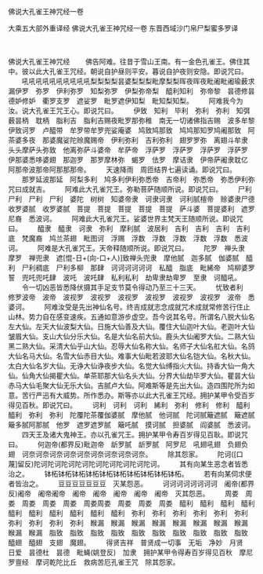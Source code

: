 佛说大孔雀王神咒经一卷


大乘五大部外重译经
佛说大孔雀王神咒经一卷
东晋西域沙门帛尸梨蜜多罗译


　　

佛说大孔雀王神咒经
　　佛告阿难。往昔于雪山王南。有一金色孔雀王。佛住其中。彼以此大孔雀王咒经。朝说自护昼则平安。暮说自护夜则安隐。即说咒曰。
　　吼吼吼吼吼吼吼吼吼吼梨梨梨梨昙婆梨梨梨毗摩梨梨晖夜晖夜毗阇毗阇瑜薮求漏伊罗　弥罗　伊利弥罗　知梨弥罗　伊梨弥帝梨　醯利知利　弥帝黎　昙德修昙德妒修妒　衢罗支罗　遮娑罗　毗罗遮伊知梨　毗知梨知梨。
　　阿难我今为汝。说大孔雀王咒王心。即说咒曰。
　　伊致　知利　毕利　弥利　弥利　知弭　薮昙柄　耽柄　脂利吉　脂利吉赐夜毗罗那弥稚　南无一切诸佛指吉赐　波多牟黎　伊致诃罗　卢醯带　牟罗带牟罗兜娑庵婆　鸠致鸠那致　鸠鸠那知罗鸠阇那致　阿茶婆多夜　那婆魔娑陀赊魔赐帝　伊利弥利　吉利弥利　翅罗罗弥　离翅斗牟隶　头头摩萨头弥致　他离弥萨斗婆帝　牟萨帝　浮萨罗　浮萨罗　浮萨罗　浮萨罗　伊那婆悉哆婆翅　那迦罗　那罗摩林弥　蝎罗　佉罗　摩诘隶　伊帝萨阇隶耽亿　阿那帝波那帝阿那那那帝。
　　天速降雨　周匝结界七遍读诵。即说咒曰。
　　那罗延波那延　阿梨多利　鸠多利伊利弥悉帝　吉帝利　弥悉帝　弥悉伊利弥咒曰成就吉。
　　阿难此大孔雀咒王。弥勒菩萨随顺所说。即说咒曰。
　　尸利　尸利　尸利　尸利　婆陀　树树　知婆帝隶　诃隶诃隶　诃利腻檀帝　赊婆隶尸德　收罗婆腻　收罗婆腻　菩提　菩提　菩提　菩提　菩提　萨斗婆　菩提婆利　遮罗尼裔　悉波诃。
　　阿难此大孔雀咒王。娑婆世界主梵天王随顺所说。即说咒曰。
　　醯隶　醯隶　诃隶　弥利　摩利腻　波居利　吉利　吉利　吉利　吉利底　梵魔裔　鸠兰茶翅　毗图诃　浮赐　浮数　浮数　浮数　浮数　浮数　悉波诃。
　　阿难是大孔雀咒王。天帝释随顺所说。即说咒曰。
　　陀罗　禅头隶　摩罗　禅兜隶　遮[惃-日+(向-口+人)]致禅头兜隶　摩他腻　迦多腻　伽婆腻　醯利　尸利稠底　尸利多柳　那肆　诃诃诃诃诃诃　私醯　脂底　毗絺帝　鸠柳婆罗誓　兜吒兜吒肆　波吒　波吒肆　私利私利　劫卑隶劫卑罗　至隶　诃醯吼。
　　令一切凶恶皆悉降伏摄其手足支节莫令得动乃至三十三天。
　　忧致者利　修罗波帝　波帝　波视罗　波视罗　波视罗　波视罗　波视罗　波视罗　波帝　悉婆诃。
　　阿难汝受是先出神仙名号。终吉成就志念成就咒术成就常修苦行住止山林。势力自在感变速疾。五通如意游步虚空。吾今说其名号。所谓名八脱大仙名左大仙。左天大仙波梨大仙。日施大仙善及大仙。覆住大仙迦叶大仙。老迦叶大仙皱眉大仙。支山大仙分乐大仙。名是大仙名前大仙。鹿头大仙阇罗大仙。二熟大仙黑二熟大仙。采清大仙乎山大仙。忍辱大仙名称大仙。名师子大仙名舡大仙。名鸽大仙名马大仙。名雪大仙赤目大仙。难事大仙毗若波耶大仙名铠大仙。名秋大仙。太白大仙名岁大仙。无诤大仙诤夜步大仙。名觉大仙缚指火大仙。持香大仙一角大仙。仙角大仙揭瞿大仙。单茶耶那大仙名头大仙。分界大仙劫毕罗大仙。瞿昙大仙赤马大仙毛聚大仙无乐大仙。吉腻卢大仙。阿难斯等是先出大仙。造四围陀所为如意。苦行严迅有大威势。所作悉办。斯等亦以此大孔雀王咒经。拥护某甲令受百岁得见百秋。即说咒曰。
　　诃利　诃利　诃利　絺利　弥利　修利　修利　醯利　醯利　弥利　弥利　陀覆陀茶覆伽婆腻　摩他腻　他诃腻　陀诃腻簸遮腻　簸遮腻　簸多腻阿那腻　他罗　遮罗遮罗腻　簸吒腻　摸诃腻　担婆腻　阎婆腻　悉波诃。
　　四天王及诸大鬼神王。亦以孔雀咒王。拥护某甲令寿百岁得见百耿。即说咒曰。
　　何迦帝(都界反)毗迦帝　龂罗腻　龂罗腻　阿罗尼　吼翅吼翅　负翅负翅　诃奈诃奈诃奈诃奈诃奈诃奈诃奈诃奈诃奈。
　　除其怨家。
　　陀诃([口　　蔑]留反)陀诃陀诃陀诃陀诃陀诃陀诃陀诃陀诃陀诃。
　　其有向某生恶念者皆悉治之。
　　钵柘钵柘钵柘钵柘钵柘钵柘钵柘钵柘钵柘钵柘。
　　若有向某伺求便者皆治之。
　　豆豆豆豆豆豆豆　灭某怨恶。
　　诃诃诃诃诃诃诃诃　阇帝(都界反)阇帝　阇帝阇帝　阇帝　阇帝　阇帝　阇帝　阇帝　灭其怨恶。
　　周娄　周娄　周娄　周娄　周娄　周娄周娄　周娄　周娄　周娄　醯利　醯利　醯利　醯利　醯利　醯利　醯利　醯利　醯利　醯利　弥利　弥利　弥利　弥利　弥利　弥利　弥利　弥利　弥利　弥利　睺漏　睺漏　睺漏　睺漏　睺漏　睺漏　睺漏　睺漏　睺漏　睺漏　脂致　脂致　脂致　脂致　脂致　脂致　脂致　脂致　脂致　脂致　醯翅　醯翅　支翅　魔翅。
　　得贤吉祥　普贤成一切事　无垢　净妙　月贤　日爱　昙德杜　昙德　毗蝇(姚登反)　加隶　拥护某甲令得寿百岁得见百秋　摩尼罗亶经　摩诃乾陀比丘　救病苦厄孔雀王咒　除其怨家。


